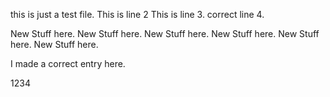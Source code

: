 this is just a test file.
This is line 2
This is line 3.
correct line 4.

New Stuff here.
New Stuff here.
New Stuff here.
New Stuff here.
New Stuff here.
New Stuff here.

I made a correct entry here.

1234
